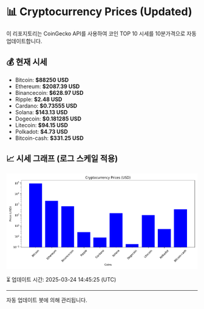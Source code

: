 
# 📊 Cryptocurrency Prices (Updated)

이 리포지토리는 CoinGecko API를 사용하여 코인 TOP 10 시세를 10분가격으로 자동 업데이트합니다.

## 💰 현재 시세
- Bitcoin: **$88250 USD**
- Ethereum: **$2087.39 USD**
- Binancecoin: **$628.97 USD**
- Ripple: **$2.48 USD**
- Cardano: **$0.73555 USD**
- Solana: **$143.13 USD**
- Dogecoin: **$0.181285 USD**
- Litecoin: **$94.15 USD**
- Polkadot: **$4.73 USD**
- Bitcoin-cash: **$331.25 USD**

## 📈 시세 그래프 (로그 스케일 적용)
![Crypto Prices](crypto_prices.png)

⏳ 업데이트 시간: 2025-03-24 14:45:25 (UTC)

---
자동 업데이트 봇에 의해 관리됩니다.
